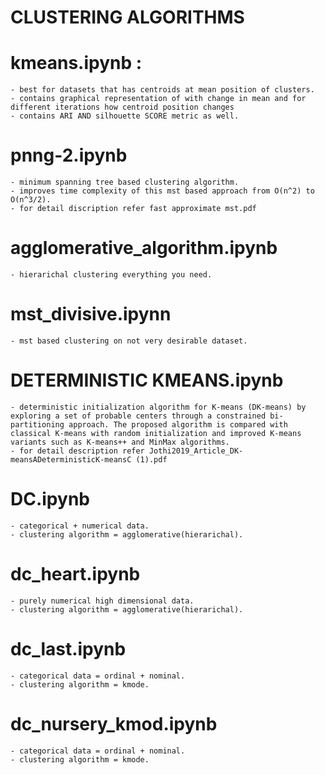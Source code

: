 # CLUSTERING ALGORITHMS 
# kmeans.ipynb : 
    - best for datasets that has centroids at mean position of clusters.
    - contains graphical representation of with change in mean and for different iterations how centroid position changes
    - contains ARI AND silhouette SCORE metric as well.
# pnng-2.ipynb
    - minimum spanning tree based clustering algorithm.
    - improves time complexity of this mst based approach from O(n^2) to O(n^3/2).
    - for detail discription refer fast approximate mst.pdf
# agglomerative_algorithm.ipynb
    - hierarichal clustering everything you need.
# mst_divisive.ipynn
    - mst based clustering on not very desirable dataset.
# DETERMINISTIC KMEANS.ipynb
    - deterministic initialization algorithm for K-means (DK-means) by exploring a set of probable centers through a constrained bi-partitioning approach. The proposed algorithm is compared with classical K-means with random initialization and improved K-means variants such as K-means++ and MinMax algorithms.
    - for detail description refer Jothi2019_Article_DK-meansADeterministicK-meansC (1).pdf
# DC.ipynb
    - categorical + numerical data.
    - clustering algorithm = agglomerative(hierarichal).
# dc_heart.ipynb
    - purely numerical high dimensional data.
    - clustering algorithm = agglomerative(hierarichal).
# dc_last.ipynb
    - categorical data = ordinal + nominal.
    - clustering algorithm = kmode.
# dc_nursery_kmod.ipynb
    - categorical data = ordinal + nominal.
    - clustering algorithm = kmode.
